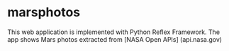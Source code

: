 # marsphotos
This web application is implemented with Python Reflex Framework. 
The app shows Mars photos extracted from [NASA Open APIs] (api.nasa.gov)
